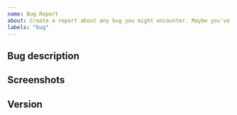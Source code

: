 ```yaml
---
name: Bug Report
about: Create a report about any bug you might encounter. Maybe you've got some error message showing up?
labels: "bug"
---
```


## Bug description
<!-- Explain in detail what the bug is and how you encountered it. If possible explain how it can be reproduced. -->


## Screenshots
<!-- If you can, add a screenshot to help explaining the bug. Simply drag and drop the image in this input field, no need to upload it to any other image platform. -->


## Version
<!--
Which version of Extended Character Stats are you using? Please also state if you experience this bug in WoW Classic or TBC.
-->
